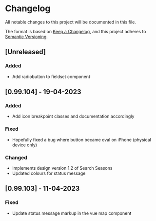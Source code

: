 # Changelog

All notable changes to this project will be documented in this file.

The format is based on [Keep a Changelog](https://keepachangelog.com/en/1.0.0/),
and this project adheres to [Semantic Versioning](https://semver.org/spec/v2.0.0.html).

## [Unreleased]

### Added

- Add radiobutton to fieldset component

## [0.99.104] - 19-04-2023

### Added

- Add icon breakpoint classes and documentation accordingly

### Fixed

- Hopefully fixed a bug where button became oval on iPhone (physical device only)

### Changed

- Implements design version 1.2 of Search Seasons
- Updated colours for status message

## [0.99.103] - 11-04-2023

### Fixed

- Update status message markup in the vue map component
